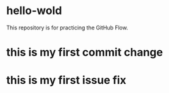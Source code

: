 # hello-wold
This repository is for practicing the GitHub Flow.
# this is my first commit change
# this is my first issue fix
